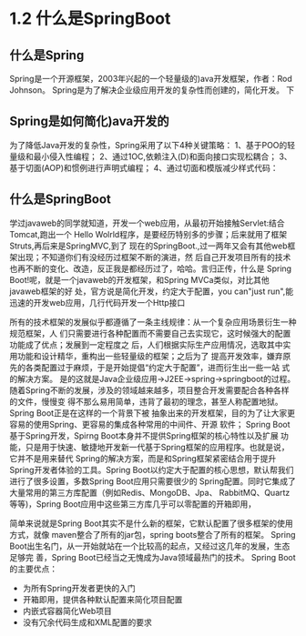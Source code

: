 # 1.2 什么是SpringBoot

## 什么是Spring

Spring是一个开源框架，2003年兴起的一个轻量级的)ava开发框架，作者：Rod Johnson。
Spring是为了解决企业级应用开发的复杂性而创建的，简化开发。
下

## Spring是如何简化)ava开发的

为了降低Java开发的复杂性，Spring采用了以下4种关键策略：
1、基于POO的轻量级和最小侵入性编程；
2、通过1OC,依赖注入(D)和面向接口实现松耦合；
3、基于切面(AOP)和惯例进行声明式编程；
4、通过切面和模版减少样式代码：

## 什么是SpringBoot

学过javaweb的同学就知道，开发一个web应用，从最初开始接触Servlet:结合Tomcat,跑出一个
Hello Wolrld程序，是要经历特别多的步骤；后来就用了框架Struts,再后来是SpringMVC,到了
现在的SpringBoot.,过一两年又会有其他web框架出现；不知道你们有没经历过框架不断的演进，然
后自己开发项目所有的技术也再不断的变化、改造，反正我是都经历过了，哈哈。言归正传，什么是
Spring Boot!呢，就是一个javaweb的开发框架，和Spring MVCa类似，对比其他javaweb框架的好
处，官方说是简化开发，约定大于配置，you can"just run",能迅速的开发web应用，几行代码开发一个Http接口

所有的技术框架的发展似乎都遵循了一条主线规律：从一个复杂应用场景衍生一种规范框架，人
们只需要进行各种配置而不需要自己去实现它，这时候强大的配置功能成了优点；发展到一定程度之
后，人们根据实际生产应用情况，选取其中实用功能和设计精华，重构出一些轻量级的框架；之后为了
提高开发效率，嫌弃原先的各类配置过于麻烦，于是开始提倡“约定大于配置”，进而衍生出一些一站
式的解决方案。
是的这就是Java企业级应用->J2EE->spring->springboot的过程。
随着Spring不断的发展，涉及的领域越来越多，项目整合开发需要配合各种各样的文件，慢慢变
得不那么易用简单，违背了最初的理念，甚至人称配置地狱。Spring Boot正是在这样的一个背景下被
抽象出来的开发框架，目的为了让大家更容易的使用Spring、更容易的集成各种常用的中间件、开源
软件；
Spring Boot基于Spring开发，Spirng Boot本身并不提供Spring框架的核心特性以及扩展
功能，只是用于快速、敏捷地开发新一代基于Spring框架的应用程序。也就是说，它并不是用来替代
Spring的解决方案，而是和Spring框架紧密结合用于提升Spring开发者体验的工具。Spring
Boot以约定大于配置的核心思想，默认帮我们进行了很多设置，多数Spring Boot应用只需要很少的
Spring配置。同时它集成了大量常用的第三方库配置（例如Redis、MongoDB、Jpa、
RabbitMQ、Quartz等等)，Spring Boot应用中这些第三方库几乎可以零配置的开箱即用，

简单来说就是Spring Boot其实不是什么新的框架，它默认配置了很多框架的使用方式，就像
maven整合了所有的jar包，spring boots整合了所有的框架。
Spring Boot出生名门，从一开始就站在一个比较高的起点，又经过这几年的发展，生态足够完
善，Spring Boot已经当之无愧成为Java领域最热门的技术。
Spring Boot的主要优点：

- 为所有Spring开发者更快的入门
- 开箱即用，提供各种默认配置来简化项目配置
- 内嵌式容器简化Web项目
- 没有冗余代码生成和XML配置的要求